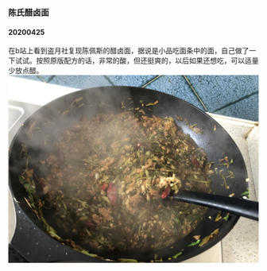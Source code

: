 ### 陈氏醋卤面
#### 20200425
在b站上看到盗月社复现陈佩斯的醋卤面，据说是小品吃面条中的面，自己做了一下试试。按照原版配方的话，非常的酸，但还挺爽的，以后如果还想吃，可以适量少放点醋。
![陈氏醋卤面](/resource/20200425陈氏醋卤面/image.jpeg)
